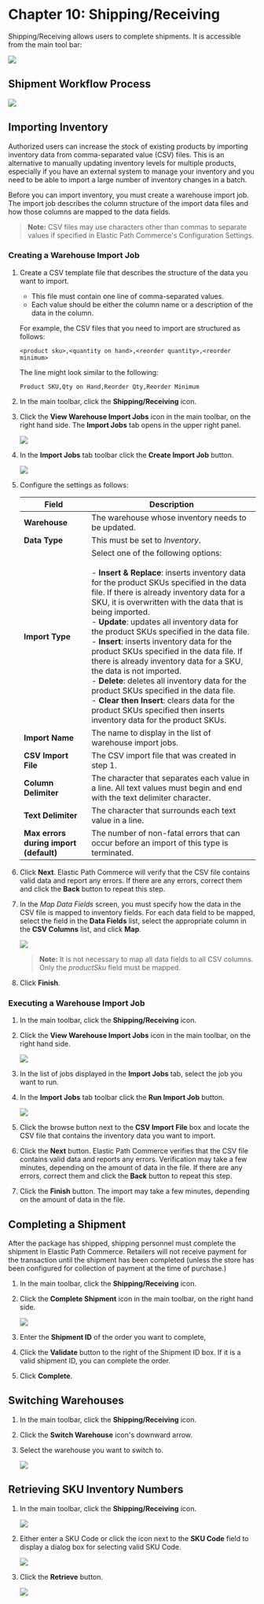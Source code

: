 # Chapter 10: Shipping/Receiving

Shipping/Receiving allows users to complete shipments. It is accessible from the main tool bar:

![](images/Ch09-01.png)

## Shipment Workflow Process

![](images/Appendix_A-Ch10-Shipment_States.png)

## Importing Inventory

Authorized users can increase the stock of existing products by importing inventory data from comma-separated value (CSV) files. This is an alternative to manually updating inventory levels for multiple products, especially if you have an external system to manage your inventory and you need to be able to import a large number of inventory changes in a batch.

Before you can import inventory, you must create a warehouse import job. The import job describes the column structure of the import data files and how those columns are mapped to the data fields.

> **Note:** CSV files may use characters other than commas to separate values if specified in Elastic Path Commerce's Configuration Settings.

### Creating a Warehouse Import Job

1. Create a CSV template file that describes the structure of the data you want to import.

    - This file must contain one line of comma-separated values.
    - Each value should be either the column name or a description of the data in the column.

    For example, the CSV files that you need to import are structured as follows:

    `<product sku>,<quantity on hand>,<reorder quantity>,<reorder minimum>`

    The line might look similar to the following:

    `Product SKU,Qty on Hand,Reorder Qty,Reorder Minimum`

2. In the main toolbar, click the **Shipping/Receiving** icon.

3. Click the **View Warehouse Import Jobs** icon in the main toolbar, on the right hand side.  The **Import Jobs** tab opens in the upper right panel.

    ![](images/Ch09-05.png)

4. In the **Import Jobs** tab toolbar click the **Create Import Job** button.

    ![](images/Ch09-06.png)

5. Configure the settings as follows:

    | Field | Description |
    | --- | --- |
    | **Warehouse** | The warehouse whose inventory needs to be updated. |
    | **Data Type** | This must be set to _Inventory_. |
    | **Import Type** | Select one of the following options: <br/><br/> - **Insert &amp; Replace**: inserts inventory data for the product SKUs specified in the data file. If there is already inventory data for a SKU, it is overwritten with the data that is being imported. <br/>- **Update**: updates all inventory data for the product SKUs specified in the data file. <br/>- **Insert**: inserts inventory data for the product SKUs specified in the data file. If there is already inventory data for a SKU, the data is not imported. <br/>- **Delete**: deletes all inventory data for the product SKUs specified in the data file. <br/>- **Clear then Insert**: clears data for the product SKUs specified then inserts inventory data for the product SKUs. |
    | **Import Name** | The name to display in the list of warehouse import jobs. |
    | **CSV Import File** | The CSV import file that was created in step 1. |
    | **Column Delimiter** | The character that separates each value in a line. All text values must begin and end with the text delimiter character. |
    | **Text Delimiter** | The character that surrounds each text value in a line. |
    | **Max errors during import (default)** | The number of non-fatal errors that can occur before an import of this type is terminated. |

6. Click **Next**. Elastic Path Commerce will verify that the CSV file contains valid data and report any errors. If there are any errors, correct them and click the **Back** button to repeat this step.

7. In the _Map Data Fields_ screen, you must specify how the data in the CSV file is mapped to inventory fields. For each data field to be mapped, select the field in the **Data Fields** list, select the appropriate column in the **CSV Columns** list, and click **Map**.

    ![](images/Ch09-07.png)

    > **Note:** It is not necessary to map all data fields to all CSV columns. Only the _productSku_ field must be mapped.

8. Click **Finish**.

### Executing a Warehouse Import Job

1. In the main toolbar, click the **Shipping/Receiving** icon.

2. Click the **View Warehouse Import Jobs** icon in the main toolbar, on the right hand side.

    ![](images/Ch09-08.png)

3. In the list of jobs displayed in the **Import Jobs** tab, select the job you want to run.  

4. In the **Import Jobs** tab toolbar click the **Run Import Job** button.

    ![](images/Ch09-09.png)

5. Click the browse button next to the **CSV Import File** box and locate the CSV file that contains the inventory data you want to import.

6. Click the **Next** button. Elastic Path Commerce verifies that the CSV file contains valid data and reports any errors. Verification may take a few minutes, depending on the amount of data in the file. If there are any errors, correct them and click the **Back** button to repeat this step.

7. Click the **Finish** button. The import may take a few minutes, depending on the amount of data in the file.

## Completing a Shipment

After the package has shipped, shipping personnel must complete the shipment in Elastic Path Commerce. Retailers will not receive payment for the transaction until the shipment has been completed (unless the store has been configured for collection of payment at the time of purchase.)

1. In the main toolbar, click the **Shipping/Receiving** icon.

2. Click the **Complete Shipment** icon in the main toolbar, on the right hand side.

    ![](images/Ch09-10.png)

3. Enter the **Shipment ID** of the order you want to complete,

4. Click the **Validate** button to the right of the Shipment ID box. If it is a valid shipment ID, you can complete the order.

5. Click **Complete**.

## Switching Warehouses

1. In the main toolbar, click the **Shipping/Receiving** icon.

2. Click the **Switch Warehouse** icon's downward arrow.

3. Select the warehouse you want to switch to.

    ![](images/Ch09-11.png)

## Retrieving SKU Inventory Numbers

1. In the main toolbar, click the **Shipping/Receiving** icon.

    ![](images/Ch09-12.png)

2. Either enter a SKU Code or click the icon next to the **SKU Code** field to display a dialog box for selecting valid SKU Code.

    ![](images/Ch09-13.png)

3. Click the **Retrieve** button.

    ![](images/Ch09-14.png)
